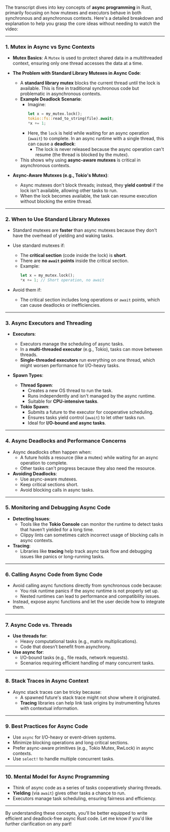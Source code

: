 The transcript dives into key concepts of **async programming** in Rust, primarily focusing on how mutexes and executors behave in both synchronous and asynchronous contexts. Here's a detailed breakdown and explanation to help you grasp the core ideas without needing to watch the video:

---

### **1. Mutex in Async vs Sync Contexts**
- **Mutex Basics**: A `Mutex` is used to protect shared data in a multithreaded context, ensuring only one thread accesses the data at a time.
- **The Problem with Standard Library Mutexes in Async Code**:
  - A **standard library mutex** blocks the current thread until the lock is available. This is fine in traditional synchronous code but problematic in asynchronous contexts.
  - **Example Deadlock Scenario**:
    - Imagine:
      ```rust
      let x = my_mutex.lock();
      tokio::fs::read_to_string(file).await;
      *x += 1;
      ```
    - Here, the `lock` is held while waiting for an async operation (`await`) to complete. In an async runtime with a single thread, this can cause a **deadlock**:
      - The lock is never released because the async operation can't resume (the thread is blocked by the mutex).
  - This shows why using **async-aware mutexes** is critical in asynchronous contexts.

- **Async-Aware Mutexes (e.g., Tokio's Mutex)**:
  - Async mutexes don't block threads; instead, they **yield control** if the lock isn't available, allowing other tasks to run.
  - When the lock becomes available, the task can resume execution without blocking the entire thread.

---

### **2. When to Use Standard Library Mutexes**
- Standard mutexes are **faster** than async mutexes because they don't have the overhead of yielding and waking tasks.
- Use standard mutexes if:
  - The **critical section** (code inside the lock) is **short**.
  - There are **no `await` points** inside the critical section.
  - Example:
    ```rust
    let x = my_mutex.lock();
    *x += 1; // Short operation, no await
    ```

- Avoid them if:
  - The critical section includes long operations or `await` points, which can cause deadlocks or inefficiencies.

---

### **3. Async Executors and Threading**
- **Executors**:
  - Executors manage the scheduling of async tasks.
  - In a **multi-threaded executor** (e.g., Tokio), tasks can move between threads.
  - **Single-threaded executors** run everything on one thread, which might worsen performance for I/O-heavy tasks.

- **Spawn Types**:
  - **Thread Spawn**:
    - Creates a new OS thread to run the task.
    - Runs independently and isn't managed by the async runtime.
    - Suitable for **CPU-intensive tasks**.
  - **Tokio Spawn**:
    - Submits a future to the executor for cooperative scheduling.
    - Ensures tasks yield control (`await`) to let other tasks run.
    - Ideal for **I/O-bound and async tasks**.

---

### **4. Async Deadlocks and Performance Concerns**
- Async deadlocks often happen when:
  - A future holds a resource (like a mutex) while waiting for an async operation to complete.
  - Other tasks can't progress because they also need the resource.
- **Avoiding Deadlocks**:
  - Use async-aware mutexes.
  - Keep critical sections short.
  - Avoid blocking calls in async tasks.

---

### **5. Monitoring and Debugging Async Code**
- **Detecting Issues**:
  - Tools like the **Tokio Console** can monitor the runtime to detect tasks that haven’t yielded for a long time.
  - Clippy lints can sometimes catch incorrect usage of blocking calls in async contexts.
- **Tracing**:
  - Libraries like **tracing** help track async task flow and debugging issues like panics or long-running tasks.

---

### **6. Calling Async Code from Sync Code**
- Avoid calling async functions directly from synchronous code because:
  - You risk runtime panics if the async runtime is not properly set up.
  - Nested runtimes can lead to performance and compatibility issues.
- Instead, expose async functions and let the user decide how to integrate them.

---

### **7. Async Code vs. Threads**
- **Use threads for**:
  - Heavy computational tasks (e.g., matrix multiplications).
  - Code that doesn’t benefit from asynchrony.
- **Use async for**:
  - I/O-bound tasks (e.g., file reads, network requests).
  - Scenarios requiring efficient handling of many concurrent tasks.

---

### **8. Stack Traces in Async Context**
- Async stack traces can be tricky because:
  - A spawned future's stack trace might not show where it originated.
  - **Tracing** libraries can help link task origins by instrumenting futures with contextual information.

---

### **9. Best Practices for Async Code**
- Use `async` for I/O-heavy or event-driven systems.
- Minimize blocking operations and long critical sections.
- Prefer async-aware primitives (e.g., Tokio Mutex, RwLock) in async contexts.
- Use `select!` to handle multiple concurrent tasks.

---

### **10. Mental Model for Async Programming**
- Think of async code as a series of tasks cooperatively sharing threads.
- **Yielding** (via `await`) gives other tasks a chance to run.
- Executors manage task scheduling, ensuring fairness and efficiency.

---

By understanding these concepts, you'll be better equipped to write efficient and deadlock-free async Rust code. Let me know if you'd like further clarification on any part!